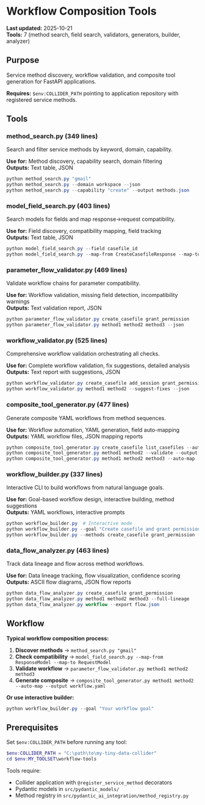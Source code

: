 # Workflow Composition Tools

**Last updated:** 2025-10-21  
**Tools:** 7 (method search, field search, validators, generators, builder, analyzer)

## Purpose

Service method discovery, workflow validation, and composite tool generation for FastAPI applications.

**Requires:** `$env:COLLIDER_PATH` pointing to application repository with registered service methods.

## Tools

### method_search.py (349 lines)
Search and filter service methods by keyword, domain, capability.

**Use for:** Method discovery, capability search, domain filtering  
**Outputs:** Text table, JSON

```powershell
python method_search.py "gmail"
python method_search.py --domain workspace --json
python method_search.py --capability "create" --output methods.json
```

### model_field_search.py (403 lines)
Search models for fields and map response→request compatibility.

**Use for:** Field discovery, compatibility mapping, field tracking  
**Outputs:** Text table, JSON

```powershell
python model_field_search.py --field casefile_id
python model_field_search.py --map-from CreateCasefileResponse --map-to UpdateCasefileRequest
```

### parameter_flow_validator.py (469 lines)
Validate workflow chains for parameter compatibility.

**Use for:** Workflow validation, missing field detection, incompatibility warnings  
**Outputs:** Text validation report, JSON

```powershell
python parameter_flow_validator.py create_casefile grant_permission
python parameter_flow_validator.py method1 method2 method3 --json
```

### workflow_validator.py (525 lines)
Comprehensive workflow validation orchestrating all checks.

**Use for:** Complete workflow validation, fix suggestions, detailed analysis  
**Outputs:** Text report with suggestions, JSON

```powershell
python workflow_validator.py create_casefile add_session grant_permission
python workflow_validator.py method1 method2 --suggest-fixes --json
```

### composite_tool_generator.py (477 lines)
Generate composite YAML workflows from method sequences.

**Use for:** Workflow automation, YAML generation, field auto-mapping  
**Outputs:** YAML workflow files, JSON mapping reports

```powershell
python composite_tool_generator.py create_casefile list_casefiles --auto-map
python composite_tool_generator.py method1 method2 --validate --output workflow.yaml
python composite_tool_generator.py method1 method2 method3 --auto-map --detailed
```

### workflow_builder.py (337 lines)
Interactive CLI to build workflows from natural language goals.

**Use for:** Goal-based workflow design, interactive building, method suggestions  
**Outputs:** YAML workflows, interactive prompts

```powershell
python workflow_builder.py  # Interactive mode
python workflow_builder.py --goal "Create casefile and grant permission"
python workflow_builder.py --methods create_casefile grant_permission --output workflow.yaml
```

### data_flow_analyzer.py (463 lines)
Track data lineage and flow across method workflows.

**Use for:** Data lineage tracking, flow visualization, confidence scoring  
**Outputs:** ASCII flow diagrams, JSON flow reports

```powershell
python data_flow_analyzer.py create_casefile grant_permission
python data_flow_analyzer.py method1 method2 method3 --full-lineage
python data_flow_analyzer.py workflow --export flow.json
```

## Workflow

**Typical workflow composition process:**

1. **Discover methods** → `method_search.py "gmail"` 
2. **Check compatibility** → `model_field_search.py --map-from ResponseModel --map-to RequestModel`
3. **Validate workflow** → `parameter_flow_validator.py method1 method2 method3`
4. **Generate composite** → `composite_tool_generator.py method1 method2 --auto-map --output workflow.yaml`

**Or use interactive builder:**

```powershell
python workflow_builder.py --goal "Your workflow goal"
```

## Prerequisites

Set `$env:COLLIDER_PATH` before running any tool:

```powershell
$env:COLLIDER_PATH = "C:\path\to\my-tiny-data-collider"
cd $env:MY_TOOLSET\workflow-tools
```

Tools require:
- Collider application with `@register_service_method` decorators
- Pydantic models in `src/pydantic_models/`
- Method registry in `src/pydantic_ai_integration/method_registry.py`
